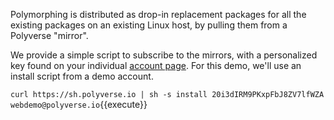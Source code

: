 Polymorphing is distributed as drop-in replacement packages for all the existing packages on an existing Linux
host, by pulling them from a Polyverse "mirror".

We provide a simple script to subscribe to the mirrors, with a personalized key found on your individual
[account page](https://polyverse.com/account). For this demo, we'll use an install script from a demo account.

`curl https://sh.polyverse.io | sh -s install 20i3dIRM9PKxpFbJ8ZV7lfWZA webdemo@polyverse.io`{{execute}}
